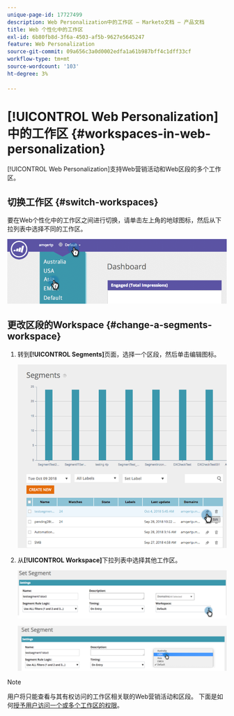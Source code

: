 ```yaml
---
unique-page-id: 17727499
description: Web Personalization中的工作区 — Marketo文档 — 产品文档
title: Web 个性化中的工作区
exl-id: 6b80fb8d-3f6a-4503-af5b-9627e5645247
feature: Web Personalization
source-git-commit: 09a656c3a0d0002edfa1a61b987bff4c1dff33cf
workflow-type: tm+mt
source-wordcount: '103'
ht-degree: 3%

---
```


# [!UICONTROL Web Personalization]中的工作区 {#workspaces-in-web-personalization}

[!UICONTROL Web Personalization]支持Web营销活动和Web区段的多个工作区。

## 切换工作区 {#switch-workspaces}

要在Web个性化中的工作区之间进行切换，请单击左上角的地球图标，然后从下拉列表中选择不同的工作区。

![](assets/ss7.png)

## 更改区段的Workspace {#change-a-segments-workspace}

1. 转到&#x200B;**[!UICONTROL Segments]**&#x200B;页面，选择一个区段，然后单击编辑图标。

   ![](assets/ss4.png)

1. 从&#x200B;**[!UICONTROL Workspace]**&#x200B;下拉列表中选择其他工作区。

   ![](assets/ss6.png)

   ![](assets/ss5.png)

>[!NOTE]
>
>用户将只能查看与其有权访问的工作区相关联的Web营销活动和区段。 下面是如何[授予用户访问一个或多个工作区的权限](/help/marketo/product-docs/administration/workspaces-and-person-partitions/allow-user-access-to-a-workspace.md)。
